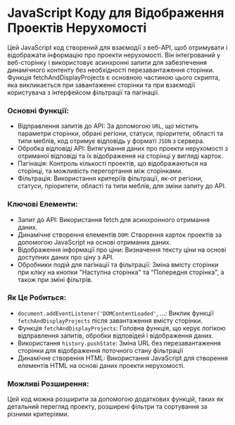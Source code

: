 # JavaScript Коду для Відображення Проектів Нерухомості

Цей JavaScript код створений для взаємодії з веб-API, щоб отримувати і відображати інформацію про проекти нерухомості. Він інтегрований у веб-сторінку і використовує асинхронні запити для забезпечення динамічного контенту без необхідності перезавантаження сторінки. Функція fetchAndDisplayProjects є основною частиною цього скрипта, яка викликається при завантаженні сторінки та при взаємодії користувача з інтерфейсом фільтрації та пагінації.

### Основні Функції:

* Відправлення запитів до API: За допомогою `URL`, що містить параметри сторінки, обрані регіони, статуси, пріоритети, області та типи меблів, код отримує відповідь у форматі `JSON` з сервера.
* Обробка відповіді API: Витягування даних про проекти нерухомості з отриманої відповіді та їх відображення на сторінці у вигляді карток.
* Пагінація: Контроль кількості проектів, що відображаються на сторінці, та можливість перегортання між сторінками.
* Фільтрація: Використання критеріїв фільтрації, як-от регіони, статуси, пріоритети, області та типи меблів, для зміни запиту до API.




### Ключові Елементи:

* Запит до API: Використання fetch для асинхронного отримання даних.
* Динамічне створення елементів `DOM`: Створення карток проектів за допомогою JavaScript на основі отриманих даних.
* Відображення інформації про ціни: Визначення тексту ціни на основі доступних даних про ціну з API.
* Обробники подій для пагінації та фільтрації: Зміна вмісту сторінки при кліку на кнопки "Наступна сторінка" та "Попередня сторінка", а також при зміні фільтрів.

### Як Це Робиться:

* `document.addEventListener('DOMContentLoaded'`, ...: Виклик функції `fetchAndDisplayProjects` після завантаження вмісту сторінки.
* Функція `fetchAndDisplayProjects`: Головна функція, що керує логікою відправлення запитів, обробки відповідей і відображення даних.
* Використання `history.pushState`: Зміна URL без перезавантаження сторінки для відображення поточного стану фільтрації
* Динамічне створення HTML: Використання JavaScript для створення елементів HTML на основі даних проекти нерухомості.

### Можливі Розширення:
Цей код можна розширити за допомогою додаткових функцій, таких як детальний перегляд проекту, розширені фільтри та сортування за різними критеріями.